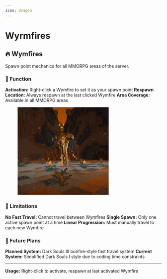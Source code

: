 ```yaml
---
icon: dragon
---
```


# Wyrmfires

## 🔥 Wymfires

Spawn point mechanics for all MMORPG areas of the server.

### 📍 Function

**Activation:** Right-click a Wymfire to set it as your spawn point **Respawn Location:** Always respawn at the last clicked Wymfire **Area Coverage:** Available in all MMORPG areas



<figure><img src="../../.gitbook/assets/image (27).png" alt="" width="293"><figcaption></figcaption></figure>

### 🚫 Limitations

**No Fast Travel:** Cannot travel between Wymfires **Single Spawn:** Only one active spawn point at a time **Linear Progression:** Must manually travel to each new Wymfire

### 🔮 Future Plans

**Planned System:** Dark Souls III bonfire-style fast travel system **Current System:** Simplified Dark Souls I style due to coding time constraints

***

**Usage:** Right-click to activate, respawn at last activated Wymfire
